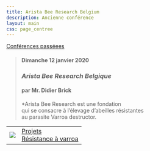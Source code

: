 ```yaml
---
title: Arista Bee Research Belgium
description: Ancienne conférence
layout: main
css: page_centree
---
```


[Conférences passéees](/agenda/conferences-passees/)  

> #### Dimanche 12 janvier 2020
> ### *Arista Bee Research Belgique*  
> #### par Mr. Didier Brick
>
> *Arista Bee Research est une fondation  
> qui se consacre à l’élevage d’abeilles résistantes  
> au parasite Varroa destructor.  

<p id="liens">
<table>
<tr>
<td>
<a href="https://aristabeeresearch.org/fr"><img src="/static/img/arista.jpg"></a>
</td>
<td>
<a href="https://aristabeeresearch.org/fr/projets/">Projets</a><br>  
<a href="https://aristabeeresearch.org/fr/resistance-a-varroa/">Résistance à varroa</a>
</td>
</tr>
</table>
</p>
